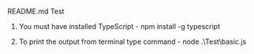 README.md  Test

1. You must have installed TypeScript - npm install -g typescript

2. To print the output from terminal type command  - node .\Test\basic.js
